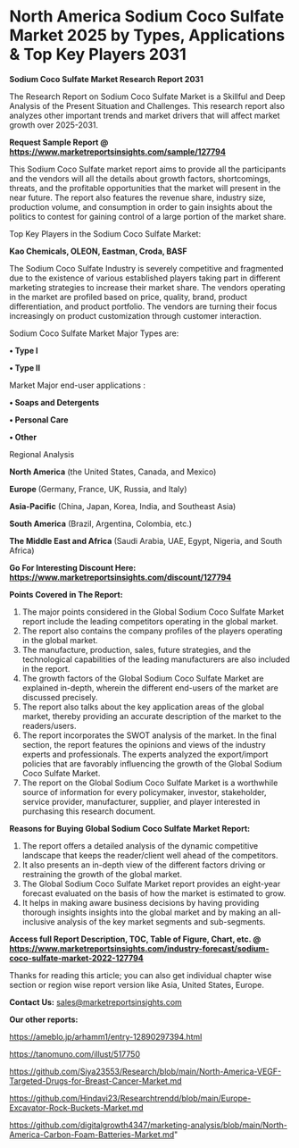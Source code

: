 # North America Sodium Coco Sulfate Market 2025 by Types, Applications & Top Key Players 2031

<strong>Sodium Coco Sulfate Market Research Report 2031</strong>

The Research Report on Sodium Coco Sulfate Market is a Skillful and Deep Analysis of the Present Situation and Challenges. This research report also analyzes other important trends and market drivers that will affect market growth over 2025-2031.

<strong>Request Sample Report @ <a href=https://www.marketreportsinsights.com/sample/127794>https://www.marketreportsinsights.com/sample/127794</a></strong>

This Sodium Coco Sulfate market report aims to provide all the participants and the vendors will all the details about growth factors, shortcomings, threats, and the profitable opportunities that the market will present in the near future. The report also features the revenue share, industry size, production volume, and consumption in order to gain insights about the politics to contest for gaining control of a large portion of the market share.

Top Key Players in the Sodium Coco Sulfate Market:

<strong>Kao Chemicals, OLEON, Eastman, Croda, BASF</strong>

The Sodium Coco Sulfate Industry is severely competitive and fragmented due to the existence of various established players taking part in different marketing strategies to increase their market share. The vendors operating in the market are profiled based on price, quality, brand, product differentiation, and product portfolio. The vendors are turning their focus increasingly on product customization through customer interaction.

Sodium Coco Sulfate Market Major Types are:

<strong>• Type I

• Type II</strong>

Market Major end-user applications :

<strong>• Soaps and Detergents

• Personal Care

• Other</strong>

Regional Analysis

</u><strong><b>North America</b></strong> (the United States, Canada, and Mexico)

<strong><b>Europe </b></strong>(Germany, France, UK, Russia, and Italy)

<strong><b>Asia-Pacific</b></strong> (China, Japan, Korea, India, and Southeast Asia)

<strong><b>South America</b></strong> (Brazil, Argentina, Colombia, etc.)

<strong><b>The Middle East and Africa</b></strong> (Saudi Arabia, UAE, Egypt, Nigeria, and South Africa)

<strong>Go For Interesting Discount Here: <a href=https://www.marketreportsinsights.com/discount/127794>https://www.marketreportsinsights.com/discount/127794</a></strong>

<strong>Points Covered in The Report:</strong>
<ol>
  <li>The major points considered in the Global Sodium Coco Sulfate Market report include the leading competitors operating in the global market.</li>
  <li>The report also contains the company profiles of the players operating in the global market.</li>
  <li>The manufacture, production, sales, future strategies, and the technological capabilities of the leading manufacturers are also included in the report.</li>
  <li>The growth factors of the Global Sodium Coco Sulfate Market are explained in-depth, wherein the different end-users of the market are discussed precisely.</li>
  <li>The report also talks about the key application areas of the global market, thereby providing an accurate description of the market to the readers/users.</li>
  <li>The report incorporates the SWOT analysis of the market. In the final section, the report features the opinions and views of the industry experts and professionals. The experts analyzed the export/import policies that are favorably influencing the growth of the Global Sodium Coco Sulfate Market.</li>
  <li>The report on the Global Sodium Coco Sulfate Market is a worthwhile source of information for every policymaker, investor, stakeholder, service provider, manufacturer, supplier, and player interested in purchasing this research document.</li>
</ol>
<strong>Reasons for Buying Global Sodium Coco Sulfate Market Report:</strong>

<ol>
  <li>The report offers a detailed analysis of the dynamic competitive landscape that keeps the reader/client well ahead of the competitors.</li>
  <li>It also presents an in-depth view of the different factors driving or restraining the growth of the global market.</li>
  <li>The Global Sodium Coco Sulfate Market report provides an eight-year forecast evaluated on the basis of how the market is estimated to grow.</li>
  <li>It helps in making aware business decisions by having providing thorough insights insights into the global market and by making an all-inclusive analysis of the key market segments and sub-segments.</li>
</ol>
<strong>Access full Report Description, TOC, Table of Figure, Chart, etc. @ <a href=https://www.marketreportsinsights.com/industry-forecast/sodium-coco-sulfate-market-2022-127794>https://www.marketreportsinsights.com/industry-forecast/sodium-coco-sulfate-market-2022-127794</a></strong>


Thanks for reading this article; you can also get individual chapter wise section or region wise report version like Asia, United States, Europe.

<strong>Contact Us:</strong>
sales@marketreportsinsights.com

<strong>Our other reports:</strong>

<a href=https://ameblo.jp/arhamm1/entry-12890297394.html>https://ameblo.jp/arhamm1/entry-12890297394.html</a>

<a href=https://tanomuno.com/illust/517750>https://tanomuno.com/illust/517750</a>

<a href=https://github.com/Siya23553/Research/blob/main/North-America-VEGF-Targeted-Drugs-for-Breast-Cancer-Market.md>https://github.com/Siya23553/Research/blob/main/North-America-VEGF-Targeted-Drugs-for-Breast-Cancer-Market.md</a>

<a href=https://github.com/Hindavi23/Researchtrendd/blob/main/Europe-Excavator-Rock-Buckets-Market.md>https://github.com/Hindavi23/Researchtrendd/blob/main/Europe-Excavator-Rock-Buckets-Market.md</a>

<a href=https://github.com/digitalgrowth4347/marketing-analysis/blob/main/North-America-Carbon-Foam-Batteries-Market.md>https://github.com/digitalgrowth4347/marketing-analysis/blob/main/North-America-Carbon-Foam-Batteries-Market.md</a>"
